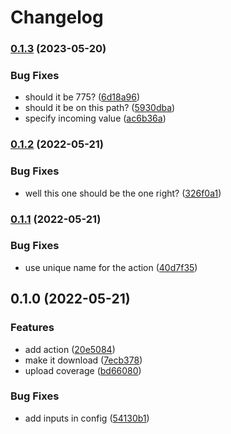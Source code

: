 # Changelog

### [0.1.3](https://www.github.com/brokeyourbike/codeclimate-action/compare/v0.1.2...v0.1.3) (2023-05-20)


### Bug Fixes

* should it be 775? ([6d18a96](https://www.github.com/brokeyourbike/codeclimate-action/commit/6d18a964b42eadaaa60d339324566df5f2cd1f24))
* should it be on this path? ([5930dba](https://www.github.com/brokeyourbike/codeclimate-action/commit/5930dba48ff649e7ecf49ceac5420bccf3bd27ed))
* specify incoming value ([ac6b36a](https://www.github.com/brokeyourbike/codeclimate-action/commit/ac6b36aa1b21e9caf1e2cd2ab00ee8e8a30ea11b))

### [0.1.2](https://www.github.com/brokeyourbike/codeclimate-action/compare/v0.1.1...v0.1.2) (2022-05-21)


### Bug Fixes

* well this one should be the one right? ([326f0a1](https://www.github.com/brokeyourbike/codeclimate-action/commit/326f0a1c3860e759a030102ca74a4e56dd625413))

### [0.1.1](https://www.github.com/brokeyourbike/codeclimate-action/compare/v0.1.0...v0.1.1) (2022-05-21)


### Bug Fixes

* use unique name for the action ([40d7f35](https://www.github.com/brokeyourbike/codeclimate-action/commit/40d7f3537072a0206768a87d603e46fbe3cd58c4))

## 0.1.0 (2022-05-21)


### Features

* add action ([20e5084](https://www.github.com/brokeyourbike/codeclimate-action/commit/20e50845621f4b0d979a53062689300a140b3064))
* make it download ([7ecb378](https://www.github.com/brokeyourbike/codeclimate-action/commit/7ecb37826f59ac770b68eab6231d14be78d53607))
* upload coverage ([bd66080](https://www.github.com/brokeyourbike/codeclimate-action/commit/bd6608062e40655b2586dda1b8b01e49bfacdb73))


### Bug Fixes

* add inputs in config ([54130b1](https://www.github.com/brokeyourbike/codeclimate-action/commit/54130b12543a7c96e60db4cccce6338f2477eb9f))
